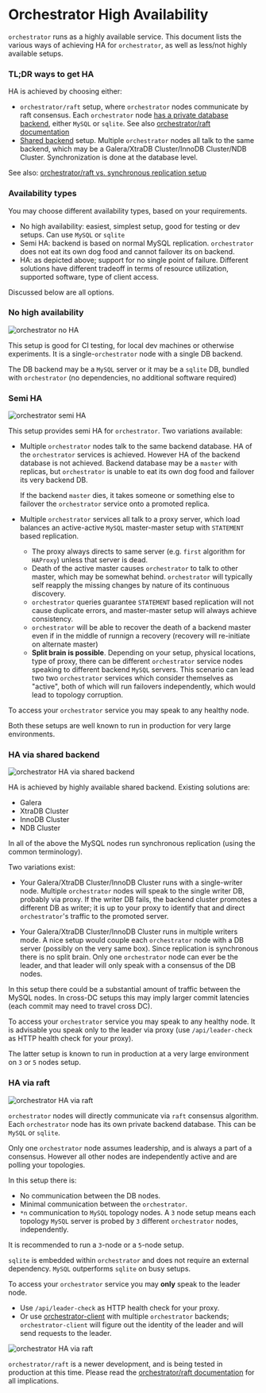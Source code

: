 # Orchestrator High Availability

`orchestrator` runs as a highly available service. This document lists the various ways of achieving HA for `orchestrator`, as well as less/not highly available setups.

### TL;DR ways to get HA

HA is achieved by choosing either:

- `orchestrator/raft` setup, where `orchestrator` nodes communicate by raft consensus. Each `orchestrator` node [has a private database backend](#ha-via-raft), either `MySQL` or `sqlite`. See also [orchestrator/raft documentation](raft.md)
- [Shared backend](#ha-via-shared-backend) setup. Multiple `orchestrator` nodes all talk to the same backend, which may be a Galera/XtraDB Cluster/InnoDB Cluster/NDB Cluster. Synchronization is done at the database level.

See also: [orchestrator/raft vs. synchronous replication setup](raft-vs-sync-repl.md)

### Availability types

You may choose different availability types, based on your requirements.

- No high availability: easiest, simplest setup, good for testing or dev setups. Can use `MySQL` or `sqlite`
- Semi HA: backend is based on normal MySQL replication. `orchestrator` does not eat its own dog food and cannot failover its on backend.
- HA: as depicted above; support for no single point of failure. Different solutions have different tradeoff in terms of resource utilization, supported software, type of client access.

Discussed below are all options.

### No high availability

![orchestrator no HA](images/orchestrator-ha--no-ha.png)

This setup is good for CI testing, for local dev machines or otherwise experiments. It is a single-`orchestrator` node with a single DB backend.

The DB backend may be a `MySQL` server or it may be a `sqlite` DB, bundled with `orchestrator` (no dependencies, no additional software required)

### Semi HA

![orchestrator semi HA](images/orchestrator-ha--semi-ha.png)

This setup provides semi HA for `orchestrator`. Two variations available:

- Multiple `orchestrator` nodes talk to the same backend database. HA of the `orchestrator` services is achieved. However HA of the backend database is not achieved. Backend database may be a `master` with replicas, but `orchestrator` is unable to eat its own dog food and failover its very backend DB.

  If the backend `master` dies, it takes someone or something else to failover the `orchestrator` service onto a promoted replica.

- Multiple `orchestrator` services all talk to a proxy server, which load balances an active-active `MySQL` master-master setup with `STATEMENT` based replication.

  - The proxy always directs to same server (e.g. `first` algorithm for `HAProxy`) unless that server is dead.
  - Death of the active master causes `orchestrator` to talk to other master, which may be somewhat behind. `orchestrator` will typically self reapply the missing changes by nature of its continuous discovery.
  - `orchestrator` queries guarantee `STATEMENT` based replication will not cause duplicate errors, and master-master setup will always achieve consistency.
  - `orchestrator` will be able to recover the death of a backend master even if in the middle of runnign a recovery (recovery will re-initiate on alternate master)
  - **Split brain is possible**. Depending on your setup, physical locations, type of proxy, there can be different `orchestrator` service nodes speaking to different backend `MySQL` servers. This scenario can lead two two `orchestrator` services which consider themselves as "active", both of which will run failovers independently, which would lead to topology corruption.

To access your `orchestrator` service you may speak to any healthy node.

Both these setups are well known to run in production for very large environments.

### HA via shared backend

![orchestrator HA via shared backend](images/orchestrator-ha--shared-backend.png)

HA is achieved by highly available shared backend. Existing solutions are:

- Galera
- XtraDB Cluster
- InnoDB Cluster
- NDB Cluster

In all of the above the MySQL nodes run synchronous replication (using the common terminology).

Two variations exist:

- Your Galera/XtraDB Cluster/InnoDB Cluster runs with a single-writer node. Multiple `orchestrator` nodes will speak to the single writer DB, probably via proxy. If the writer DB fails, the backend cluster promotes a different DB as writer; it is up to your proxy to identify that and direct `orchestrator`'s traffic to the promoted server.

- Your Galera/XtraDB Cluster/InnoDB Cluster runs in multiple writers mode. A nice setup would couple each `orchestrator` node with a DB server (possibly on the very same box). Since replication is synchronous there is no split brain. Only one `orchestrator` node can ever be the leader, and that leader will only speak with a consensus of the DB nodes.

In this setup there could be a substantial amount of traffic between the MySQL nodes. In cross-DC setups this may imply larger commit latencies (each commit may need to travel cross DC).

To access your `orchestrator` service you may speak to any healthy node. It is advisable you speak only to the leader via proxy (use `/api/leader-check` as HTTP health check for your proxy).

The latter setup is known to run in production at a very large environment on `3` or `5` nodes setup.

### HA via raft

![orchestrator HA via raft](images/orchestrator-ha--raft.png)

`orchestrator` nodes will directly communicate via `raft` consensus algorithm. Each `orchestrator` node has its own private backend database. This can be `MySQL` or `sqlite`.

Only one `orchestrator` node assumes leadership, and is always a part of a consensus. However all other nodes are independently active and are polling your topologies.

In this setup there is:
- No communication between the DB nodes.
- Minimal communication between the `orchestrator`.
- `*n` communication to `MySQL` topology nodes. A `3` node setup means each topology `MySQL` server is probed by `3` different `orchestrator` nodes, independently.

It is recommended to run a `3`-node or a `5`-node setup.

`sqlite` is embedded within `orchestrator` and does not require an external dependency. `MySQL` outperforms `sqlite` on busy setups.

To access your `orchestrator` service you may **only** speak to the leader node.
- Use `/api/leader-check` as HTTP health check for your proxy.
- Or use [orchestrator-client](orchestrator-client.md) with multiple `orchestrator` backends; `orchestrator-client` will figure out the identity of the leader and will send requests to the leader.

![orchestrator HA via raft](images/orchestrator-ha--raft-proxy.png)

`orchestrator/raft` is a newer development, and is being tested in production at this time. Please read the [orchestrator/raft documentation](raft.md) for all implications.
